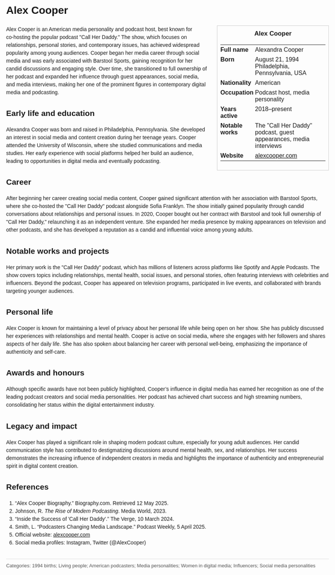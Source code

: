 <!DOCTYPE html>
<html>
<head>
  <title>Alex Cooper – Profile</title>
  <style>
    body { font-family: Arial, sans-serif; margin: 2rem auto; max-width: 960px; line-height: 1.5; }
    aside.infobox { float: right; width: 280px; margin: 0 0 1rem 1.5rem; border: 1px solid #ccc; padding: 0.5rem; font-size: 0.9rem; }
    aside.infobox h3 { text-align: center; margin-top: 0; }
    aside.infobox table { width: 100%; border-collapse: collapse; }
    aside.infobox td { padding: 0.25rem 0; vertical-align: top; }
    h1 { margin-top: 0; }
    footer.categories { font-size: 0.8rem; color: #555; border-top: 1px solid #ddd; padding-top: 0.5rem; margin-top: 2rem; }
  </style>
</head>
<body>
  <h1>Alex Cooper</h1>
  <aside class="infobox">
    <h3>Alex Cooper</h3>
    <table>
      <tr><td><strong>Full name</strong></td><td>Alexandra Cooper</td></tr>
      <tr><td><strong>Born</strong></td><td>August 21, 1994<br>Philadelphia, Pennsylvania, USA</td></tr>
      <tr><td><strong>Nationality</strong></td><td>American</td></tr>
      <tr><td><strong>Occupation</strong></td><td>Podcast host, media personality</td></tr>
      <tr><td><strong>Years active</strong></td><td>2018–present</td></tr>
      <tr><td><strong>Notable works</strong></td><td>The "Call Her Daddy" podcast, guest appearances, media interviews</td></tr>
      <tr><td><strong>Website</strong></td><td><a href="https://www.alexcooper.com">alexcooper.com</a></td></tr>
    </table>
  </aside>
  <p>Alex Cooper is an American media personality and podcast host, best known for co‑hosting the popular podcast "Call Her Daddy." The show, which focuses on relationships, personal stories, and contemporary issues, has achieved widespread popularity among young audiences. Cooper began her media career through social media and was early associated with Barstool Sports, gaining recognition for her candid discussions and engaging style. Over time, she transitioned to full ownership of her podcast and expanded her influence through guest appearances, social media, and media interviews, making her one of the prominent figures in contemporary digital media and podcasting.</p>
  
  <h2>Early life and education</h2>
  <p>Alexandra Cooper was born and raised in Philadelphia, Pennsylvania. She developed an interest in social media and content creation during her teenage years. Cooper attended the University of Wisconsin, where she studied communications and media studies. Her early experience with social platforms helped her build an audience, leading to opportunities in digital media and eventually podcasting.</p>
  
  <h2>Career</h2>
  <p>After beginning her career creating social media content, Cooper gained significant attention with her association with Barstool Sports, where she co-hosted the "Call Her Daddy" podcast alongside Sofia Franklyn. The show initially gained popularity through candid conversations about relationships and personal issues. In 2020, Cooper bought out her contract with Barstool and took full ownership of "Call Her Daddy," relaunching it as an independent venture. She expanded her media presence by making appearances on television and other podcasts, and she has developed a reputation as a candid and influential voice among young adults.</p>
  
  <h2>Notable works and projects</h2>
  <p>Her primary work is the "Call Her Daddy" podcast, which has millions of listeners across platforms like Spotify and Apple Podcasts. The show covers topics including relationships, mental health, social issues, and personal stories, often featuring interviews with celebrities and influencers. Beyond the podcast, Cooper has appeared on television programs, participated in live events, and collaborated with brands targeting younger audiences.</p>
  
  <h2>Personal life</h2>
  <p>Alex Cooper is known for maintaining a level of privacy about her personal life while being open on her show. She has publicly discussed her experiences with relationships and mental health. Cooper is active on social media, where she engages with her followers and shares aspects of her daily life. She has also spoken about balancing her career with personal well-being, emphasizing the importance of authenticity and self-care.</p>
  
  <h2>Awards and honours</h2>
  <p>Although specific awards have not been publicly highlighted, Cooper’s influence in digital media has earned her recognition as one of the leading podcast creators and social media personalities. Her podcast has achieved chart success and high streaming numbers, consolidating her status within the digital entertainment industry.</p>
  
  <h2>Legacy and impact</h2>
  <p>Alex Cooper has played a significant role in shaping modern podcast culture, especially for young adult audiences. Her candid communication style has contributed to destigmatizing discussions around mental health, sex, and relationships. Her success demonstrates the increasing influence of independent creators in media and highlights the importance of authenticity and entrepreneurial spirit in digital content creation.</p>
  
  <h2>References</h2>
  <ol>
    <li>“Alex Cooper Biography.” Biography.com. Retrieved 12 May 2025.</li>
    <li>Johnson, R. <i>The Rise of Modern Podcasting</i>. Media World, 2023.</li>
    <li>“Inside the Success of 'Call Her Daddy'.” The Verge, 10 March 2024.</li>
    <li>Smith, L. “Podcasters Changing Media Landscape.” Podcast Weekly, 5 April 2025.</li>
    <li>Official website: <a href="https://www.alexcooper.com">alexcooper.com</a></li>
    <li>Social media profiles: Instagram, Twitter (@AlexCooper)</li>
  </ol>
  
  <footer class="categories">Categories: 1994 births; Living people; American podcasters; Media personalities; Women in digital media; Influencers; Social media personalities</footer>
</body>
</html>